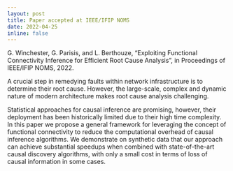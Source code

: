 ```yaml
---
layout: post
title: Paper accepted at IEEE/IFIP NOMS
date: 2022-04-25
inline: false
---
```


G. Winchester, G. Parisis, and L. Berthouze, “Exploiting Functional Connectivity Inference for Efficient Root Cause Analysis”, in Proceedings of IEEE/IFIP NOMS, 2022.

A crucial step in remedying faults within network infrastructure is to determine their root cause. However, the large-scale, complex and dynamic nature of modern architecture makes root cause analysis challenging.

Statistical approaches for causal inference are promising, however, their deployment has been historically limited due to their high time complexity. In this paper we propose a general framework for leveraging the concept of functional connectivity to reduce the computational overhead of causal inference algorithms. We demonstrate on synthetic data that our approach can achieve substantial speedups when combined with state-of-the-art causal discovery algorithms, with only a small cost in terms of loss of causal information in some cases.
